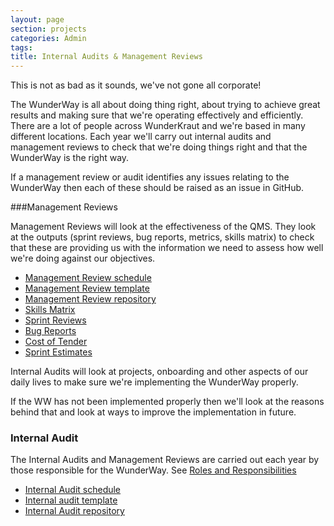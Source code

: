 ```yaml
---
layout: page
section: projects
categories: Admin
tags:
title: Internal Audits & Management Reviews
---
```

This is not as bad as it sounds, we've not gone all corporate!

The WunderWay is all about doing thing right, about trying to achieve great results and making sure that we're operating effectively and efficiently. There are a lot of people across WunderKraut and we're based in many different locations. Each year we'll carry out internal audits and management reviews to check that we're doing things right and that the WunderWay is the right way.

If a management review or audit identifies any issues relating to the WunderWay then each of these should be raised as an issue in GitHub.

###Management Reviews

Management Reviews will look at the effectiveness of the QMS. They look at the outputs (sprint reviews, bug reports, metrics, skills matrix) to check that these are providing us with the information we need to assess how well we're doing against our objectives.

 - [Management Review schedule](https://docs.google.com/spreadsheets/d/1OVygusxUKmDQwvAgIybKtkncC_f1kCIEpKYUWJHEKvw/edit#gid=0)
 - [Management Review template](https://docs.google.com/a/wunderkraut.com/document/d/1DkaK7SV_6dkpSTTAukJ2CbycD1ybxnchNVLEGYjZHOo/edit)
 - [Management Review repository](https://drive.google.com/a/wunderkraut.com/?tab=mo#folders/0Bxb4YZjQwNDgbWJra3pJRkZXcTg)
 - [Skills Matrix](https://docs.google.com/a/wunderkraut.com/spreadsheet/ccc?key=0AvOebCzjusNEdE12M0hrMDJBWEFHQkRkcHg1NV92cWc&usp=drive_web#gid=10)
 - [Sprint Reviews](https://drive.google.com/drive/folders/0Bxb4YZjQwNDgTXRkV0FoYndDMWs)
 - [Bug Reports](https://rally1.rallydev.com/)
 - [Cost of Tender](https://docs.google.com/spreadsheets/d/1j7tpMR_FHpZ6zwbqCm_GStJrfFtEgrCqiKl4TP-DX0A/edit#gid=0)
 - [Sprint Estimates](https://docs.google.com/spreadsheets/d/1KlAqn9m7MSii7DpfgO9iCDYoP7L547PfK4xiotDTr20/edit#gid=0)

Internal Audits will look at projects, onboarding and other aspects of our daily lives to make sure we're implementing the WunderWay properly. 

If the WW has not been implemented properly then we'll look at the reasons behind that and look at ways to improve the implementation in future.

### Internal Audit

The Internal Audits and Management Reviews are carried out each year by those responsible for the WunderWay. See [Roles and Responsibilities](/about-this-site/quality-management-system/)

 - [Internal Audit schedule](https://docs.google.com/spreadsheets/d/1FG8ahjQBnSpDLc-YEVkNqKEh0zi9ZFOPJTYjG-nxCTA/edit#gid=0)
 - [Internal audit template](https://docs.google.com/a/wunderkraut.com/document/d/1R-FjoyK75SIjnsDqrNFWzWXx7KIWXfz1OsxoJPwLcxo/edit)
 - [Internal Audit repository](https://drive.google.com/a/wunderkraut.com/?tab=mo#folders/0Bxb4YZjQwNDgcEdrQXhsMTVkYlk)
